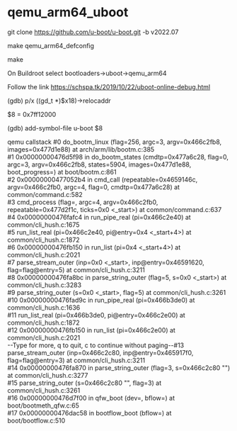 # qemu_arm64_uboot
git clone https://github.com/u-boot/u-boot.git -b v2022.07

make qemu_arm64_defconfig

make

On Buildroot select bootloaders->uboot->qemu_arm64 


Follow the link https://schspa.tk/2019/10/22/uboot-online-debug.html

(gdb) p/x ((gd_t *)$x18)->relocaddr

$8 = 0x7ff12000

(gdb) add-symbol-file u-boot $8


qemu callstack
#0  do_bootm_linux (flag=256, argc=3, argv=0x466c2fb8, images=0x477d1e88) at arch/arm/lib/bootm.c:385  
#1  0x00000000476d5f98 in do_bootm_states (cmdtp=0x477a6c28, flag=0, argc=3, argv=0x466c2fb8, states=5904, images=0x477d1e88, boot_progress=<optimized out>)
    at boot/bootm.c:861  
#2  0x00000000477052b4 in cmd_call (repeatable=0x4659146c, argv=0x466c2fb0, argc=4, flag=0, cmdtp=0x477a6c28) at common/command.c:582  
#3  cmd_process (flag=<optimized out>, argc=4, argv=0x466c2fb0, repeatable=0x477d2f1c, ticks=0x0 <_start>) at common/command.c:637  
#4  0x00000000476fafc4 in run_pipe_real (pi=0x466c2e40) at common/cli_hush.c:1675  
#5  run_list_real (pi=0x466c2e40, pi@entry=0x4 <_start+4>) at common/cli_hush.c:1872  
#6  0x00000000476fb150 in run_list (pi=0x4 <_start+4>) at common/cli_hush.c:2021  
#7  parse_stream_outer (inp=0x0 <_start>, inp@entry=0x46591620, flag=flag@entry=5) at common/cli_hush.c:3211  
#8  0x00000000476fa8bc in parse_string_outer (flag=5, s=0x0 <_start>) at common/cli_hush.c:3283  
#9  parse_string_outer (s=0x0 <_start>, flag=5) at common/cli_hush.c:3261  
#10 0x00000000476fad9c in run_pipe_real (pi=0x466b3de0) at common/cli_hush.c:1636  
#11 run_list_real (pi=0x466b3de0, pi@entry=0x466c2e00) at common/cli_hush.c:1872  
#12 0x00000000476fb150 in run_list (pi=0x466c2e00) at common/cli_hush.c:2021  
--Type <RET> for more, q to quit, c to continue without paging--#13 parse_stream_outer (inp=0x466c2c80, inp@entry=0x465917f0, flag=flag@entry=3) at common/cli_hush.c:3211  
#14 0x00000000476fa870 in parse_string_outer (flag=3, s=0x466c2c80 "") at common/cli_hush.c:3277  
#15 parse_string_outer (s=0x466c2c80 "", flag=3) at common/cli_hush.c:3261  
#16 0x00000000476d7f00 in qfw_boot (dev=<optimized out>, bflow=<optimized out>) at boot/bootmeth_qfw.c:65  
#17 0x00000000476dac58 in bootflow_boot (bflow=<optimized out>) at boot/bootflow.c:510  


